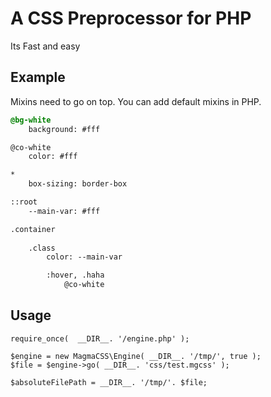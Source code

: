# A CSS Preprocessor for PHP
Its Fast and easy

## Example

Mixins need to go on top.
You can add default mixins in PHP.

```css
@bg-white
	background: #fff

@co-white
	color: #fff

*
	box-sizing: border-box

::root
	--main-var: #fff

.container
	
	.class
		color: --main-var

		:hover, .haha
			@co-white
```

## Usage
```
require_once(  __DIR__. '/engine.php' );

$engine = new MagmaCSS\Engine( __DIR__. '/tmp/', true );
$file = $engine->go( __DIR__. 'css/test.mgcss' );

$absoluteFilePath = __DIR__. '/tmp/'. $file;
```
